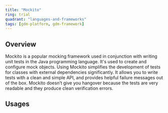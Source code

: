 ```yaml
---
title: "Mockito"
ring: trial
quadrant: "languages-and-frameworks"
tags: [gdm-platform, gdm-framework]
---
```


## Overview
Mockito is a popular mocking framework used in conjunction with writing unit tests in the Java programming language. It's used to create and configure mock objects. Using Mockito simplifies the development of tests for classes with external dependencies significantly. It allows you to write tests with a clean and simple API, and provides helpful failure messages out of the box. Mockito doesn’t give you hangover because the tests are very readable and they produce clean verification errors.

## Usages